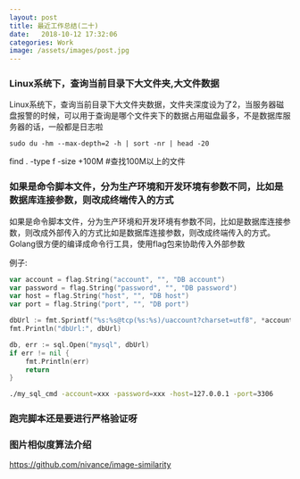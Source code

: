```yaml
---
layout: post
title: 最近工作总结(二十)
date:   2018-10-12 17:32:06
categories: Work
image: /assets/images/post.jpg
---
```



### Linux系统下，查询当前目录下大文件夹,大文件数据

Linux系统下，查询当前目录下大文件夹数据，文件夹深度设为了2，当服务器磁盘报警的时候，可以用于查询是哪个文件夹下的数据占用磁盘最多，不是数据库服务器的话，一般都是日志啦

`sudo du -hm --max-depth=2 -h | sort -nr | head -20`

find . -type f -size +100M #查找100M以上的文件

### 如果是命令脚本文件，分为生产环境和开发环境有参数不同，比如是数据库连接参数，则改成终端传入的方式

如果是命令脚本文件，分为生产环境和开发环境有参数不同，比如是数据库连接参数，则改成外部传入的方式比如是数据库连接参数，则改成终端传入的方式。Golang很方便的编译成命令行工具，使用flag包来协助传入外部参数

例子:

```go
var account = flag.String("account", "", "DB account")
var password = flag.String("password", "", "DB password")
var host = flag.String("host", "", "DB host")
var port = flag.String("port", "", "DB port")

dbUrl := fmt.Sprintf("%s:%s@tcp(%s:%s)/uaccount?charset=utf8", *account, *password, *host, *port)
fmt.Println("dbUrl:", dbUrl)

db, err := sql.Open("mysql", dbUrl)
if err != nil {
	fmt.Println(err)
	return
}
```

```sh
./my_sql_cmd -account=xxx -password=xxx -host=127.0.0.1 -port=3306
```

### 跑完脚本还是要进行严格验证呀

### 图片相似度算法介绍

https://github.com/nivance/image-similarity
